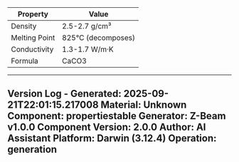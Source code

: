 | Property | Value |
|----------|-------|
| Density | 2.5-2.7 g/cm³ |
| Melting Point | 825°C (decomposes) |
| Conductivity | 1.3-1.7 W/m·K |
| Formula | CaCO3 |


---
Version Log - Generated: 2025-09-21T22:01:15.217008
Material: Unknown
Component: propertiestable
Generator: Z-Beam v1.0.0
Component Version: 2.0.0
Author: AI Assistant
Platform: Darwin (3.12.4)
Operation: generation
---